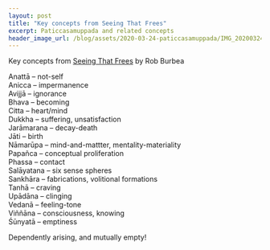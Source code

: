 ```yaml
---
layout: post
title: "Key concepts from Seeing That Frees"
excerpt: Paticcasamuppada and related concepts
header_image_url: /blog/assets/2020-03-24-paticcasamuppada/IMG_20200324_0834062.jpg
---
```


Key concepts from [Seeing That Frees](https://www.goodreads.com/book/show/25172403-seeing-that-frees) by Rob Burbea

Anattā – not-self<br />
Anicca – impermanence<br />
Avijjā – ignorance<br />
Bhava – becoming<br />
Citta – heart/mind<br />
Dukkha – suffering, unsatisfaction<br />
Jarāmarana – decay-death<br />
Jāti – birth<br />
Nāmarūpa – mind-and-mattter, mentality-materiality<br />
Papañca – conceptual proliferation<br />
Phassa – contact<br />
Salāyatana – six sense spheres<br />
Sankhāra – fabrications, volitional formations<br />
Tanhā – craving<br />
Upādāna – clinging<br />
Vedanā – feeling-tone<br />
Viññāna – consciousness, knowing<br />
Śūnyatā – emptiness

Dependently arising, and mutually empty!